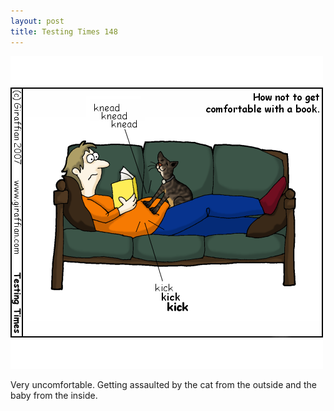 ```yaml
---
layout: post
title: Testing Times 148
---
```

<img src="/images/tt0148.png">

Very uncomfortable. Getting assaulted by the cat from the outside and the baby from the inside.